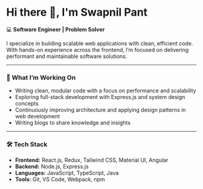 # Hi there 👋, I'm Swapnil Pant

💻 **Software Engineer | Problem Solver**

I specialize in building scalable web applications with clean, efficient code. With hands-on experience across the frontend, I’m focused on delivering performant and maintainable software solutions.

---

### 🚀 What I’m Working On
- Writing clean, modular code with a focus on performance and scalability  
- Exploring full-stack development with Express.js and system design concepts  
- Continuously improving architecture and applying design patterns in web development  
- Writing blogs to share knowledge and insights

---

### 🛠 Tech Stack
- **Frontend:** React.js, Redux, Tailwind CSS, Material UI, Angular  
- **Backend:** Node.js, Express.js  
- **Languages:** JavaScript, TypeScript, Java  
- **Tools:** Git, VS Code, Webpack, npm
